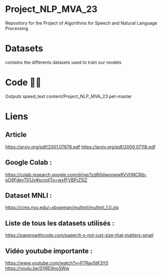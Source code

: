 # Project_NLP_MVA_23
Repository for the Project of Algorithms for Speech and Natural Language Processing 




# Datasets 
contains the differents datasets used to train our models 





# Code 👩‍💻 
Outputs
speed_test
content/Project_NLP_MVA_23
pet-master


# Liens 

## Article
https://arxiv.org/pdf/2001.07676.pdf
https://arxiv.org/pdf/2009.07118.pdf

## Google Colab : 
https://colab.research.google.com/drive/1zd60dwooww8VV0NCRib-pO9FdeyT01Jv#scrollTo=wxfFVBPrZ5lZ

## Dataset MNLI : 
https://cims.nyu.edu/~sbowman/multinli/multinli_1.0.zip

## Liste de tous les datasets utilisés : 
https://paperswithcode.com/paper/it-s-not-just-size-that-matters-small

## Vidéo youtube importante : 
https://www.youtube.com/watch?v=P7Rav5tK3Y0
https://youtu.be/01jRE9noSWw
